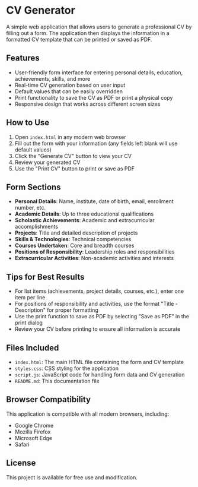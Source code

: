 # CV Generator

A simple web application that allows users to generate a professional CV by filling out a form. The application then displays the information in a formatted CV template that can be printed or saved as PDF.

## Features

- User-friendly form interface for entering personal details, education, achievements, skills, and more
- Real-time CV generation based on user input
- Default values that can be easily overridden
- Print functionality to save the CV as PDF or print a physical copy
- Responsive design that works across different screen sizes

## How to Use

1. Open `index.html` in any modern web browser
2. Fill out the form with your information (any fields left blank will use default values)
3. Click the "Generate CV" button to view your CV
4. Review your generated CV
5. Use the "Print CV" button to print or save as PDF

## Form Sections

- **Personal Details**: Name, institute, date of birth, email, enrollment number, etc.
- **Academic Details**: Up to three educational qualifications
- **Scholastic Achievements**: Academic and extracurricular accomplishments
- **Projects**: Title and detailed description of projects
- **Skills & Technologies**: Technical competencies
- **Courses Undertaken**: Core and breadth courses
- **Positions of Responsibility**: Leadership roles and responsibilities
- **Extracurricular Activities**: Non-academic activities and interests

## Tips for Best Results

- For list items (achievements, project details, courses, etc.), enter one item per line
- For positions of responsibility and activities, use the format "Title - Description" for proper formatting
- Use the print function to save as PDF by selecting "Save as PDF" in the print dialog
- Review your CV before printing to ensure all information is accurate

## Files Included

- `index.html`: The main HTML file containing the form and CV template
- `styles.css`: CSS styling for the application
- `script.js`: JavaScript code for handling form data and CV generation
- `README.md`: This documentation file

## Browser Compatibility

This application is compatible with all modern browsers, including:
- Google Chrome
- Mozilla Firefox
- Microsoft Edge
- Safari

## License

This project is available for free use and modification. 